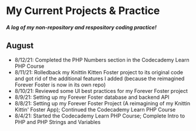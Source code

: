 # My Current Projects & Practice

#### *A log of my non-repository and respository coding practice!*

## August

- 8/12/21: Completed the PHP Numbers section in the Codecademy Learn PHP Course
- 8/11/21: Rolledback my Knittin Kitten Foster project to its original code and got rid of the additional features I added (because the reimagined Forever Foster is now in its own repo)
- 8/10/21: Reviewed some UI best practices for my Forever Foster project
- 8/9/21: Setting up my Forever Foster database and backend API
- 8/8/21: Setting up my Forever Foster Project (A reimagining of my Knittin Kittin' Foster App); Continued the Codecademy Learn PHP Course
- 8/4/21: Started the Codecademy Learn PHP Course; Complete Intro to PHP and PHP Strings and Variables


